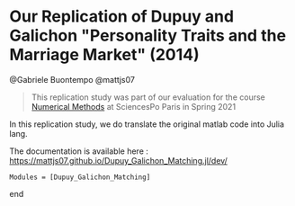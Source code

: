 # Our Replication of Dupuy and Galichon "Personality Traits and the Marriage Market" (2014)

@Gabriele Buontempo
@mattjs07

> This replication study was part of our evaluation for the course [Numerical Methods](https://floswald.github.io/NumericalMethods/) at SciencesPo Paris in Spring 2021

In this replication study, we do translate the original matlab code into Julia lang.

The documentation is available here :  https://mattjs07.github.io/Dupuy_Galichon_Matching.jl/dev/
```@autodocs
Modules = [Dupuy_Galichon_Matching]
```


end

